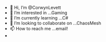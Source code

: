 - 👋 Hi, I’m @CorwynLevett
- 👀 I’m interested in ...Gaming
- 🌱 I’m currently learning ...C#
- 💞️ I’m looking to collaborate on ...ChaosMesh
- 📫 How to reach me ...email! 
- 
<!---
CorwynLevett/CorwynLevett is a ✨ special ✨ repository because its `README.md` (this file) appears on your GitHub profile.
You can click the Preview link to take a look at your changes.
--->
